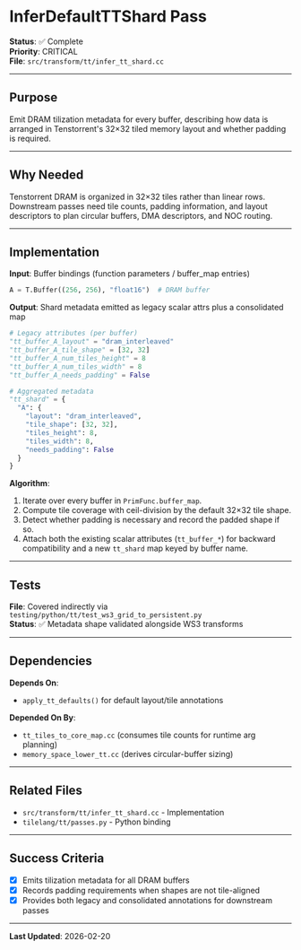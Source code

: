 # InferDefaultTTShard Pass

**Status**: ✅ Complete  
**Priority**: CRITICAL  
**File**: `src/transform/tt/infer_tt_shard.cc`

---

## Purpose

Emit DRAM tilization metadata for every buffer, describing how data is arranged in Tenstorrent's 32×32 tiled memory layout and whether padding is required.

---

## Why Needed

Tenstorrent DRAM is organized in 32×32 tiles rather than linear rows. Downstream passes need tile counts, padding information, and layout descriptors to plan circular buffers, DMA descriptors, and NOC routing.

---

## Implementation

**Input**: Buffer bindings (function parameters / buffer_map entries)
```python
A = T.Buffer((256, 256), "float16")  # DRAM buffer
```

**Output**: Shard metadata emitted as legacy scalar attrs plus a consolidated map
```python
# Legacy attributes (per buffer)
"tt_buffer_A_layout" = "dram_interleaved"
"tt_buffer_A_tile_shape" = [32, 32]
"tt_buffer_A_num_tiles_height" = 8
"tt_buffer_A_num_tiles_width" = 8
"tt_buffer_A_needs_padding" = False

# Aggregated metadata
"tt_shard" = {
  "A": {
    "layout": "dram_interleaved",
    "tile_shape": [32, 32],
    "tiles_height": 8,
    "tiles_width": 8,
    "needs_padding": False
  }
}
```

**Algorithm**:
1. Iterate over every buffer in `PrimFunc.buffer_map`.
2. Compute tile coverage with ceil-division by the default 32×32 tile shape.
3. Detect whether padding is necessary and record the padded shape if so.
4. Attach both the existing scalar attributes (`tt_buffer_*`) for backward compatibility and a new `tt_shard` map keyed by buffer name.

---

## Tests

**File**: Covered indirectly via `testing/python/tt/test_ws3_grid_to_persistent.py`  
**Status**: ✅ Metadata shape validated alongside WS3 transforms

---

## Dependencies

**Depends On**:
- `apply_tt_defaults()` for default layout/tile annotations

**Depended On By**:
- `tt_tiles_to_core_map.cc` (consumes tile counts for runtime arg planning)
- `memory_space_lower_tt.cc` (derives circular-buffer sizing)

---

## Related Files

- `src/transform/tt/infer_tt_shard.cc` - Implementation
- `tilelang/tt/passes.py` - Python binding

---

## Success Criteria

- [x] Emits tilization metadata for all DRAM buffers
- [x] Records padding requirements when shapes are not tile-aligned
- [x] Provides both legacy and consolidated annotations for downstream passes

---

**Last Updated**: 2026-02-20
